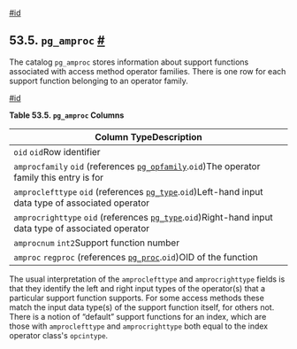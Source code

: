 [#id](#CATALOG-PG-AMPROC)

## 53.5. `pg_amproc` [#](#CATALOG-PG-AMPROC)

The catalog `pg_amproc` stores information about support functions associated with access method operator families. There is one row for each support function belonging to an operator family.

[#id](#id-1.10.4.7.4)

**Table 53.5. `pg_amproc` Columns**

| Column TypeDescription                                                                                                   |
| ------------------------------------------------------------------------------------------------------------------------ |
| `oid` `oid`Row identifier                                                                                                |
| `amprocfamily` `oid` (references [`pg_opfamily`](catalog-pg-opfamily).`oid`)The operator family this entry is for        |
| `amproclefttype` `oid` (references [`pg_type`](catalog-pg-type).`oid`)Left-hand input data type of associated operator   |
| `amprocrighttype` `oid` (references [`pg_type`](catalog-pg-type).`oid`)Right-hand input data type of associated operator |
| `amprocnum` `int2`Support function number                                                                                |
| `amproc` `regproc` (references [`pg_proc`](catalog-pg-proc).`oid`)OID of the function                                    |

The usual interpretation of the `amproclefttype` and `amprocrighttype` fields is that they identify the left and right input types of the operator(s) that a particular support function supports. For some access methods these match the input data type(s) of the support function itself, for others not. There is a notion of “default” support functions for an index, which are those with `amproclefttype` and `amprocrighttype` both equal to the index operator class's `opcintype`.
